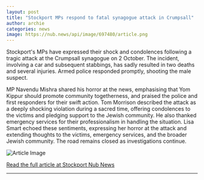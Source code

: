 ```yaml
---
layout: post
title: "Stockport MPs respond to fatal synagogue attack in Crumpsall"
author: archie
categories: news
image: https://nub.news/api/image/697480/article.png
---
```

Stockport's MPs have expressed their shock and condolences following a tragic attack at the Crumpsall synagogue on 2 October. The incident, involving a car and subsequent stabbings, has sadly resulted in two deaths and several injuries. Armed police responded promptly, shooting the male suspect. 

MP Navendu Mishra shared his horror at the news, emphasising that Yom Kippur should promote community togetherness, and praised the police and first responders for their swift action. Tom Morrison described the attack as a deeply shocking violation during a sacred time, offering condolences to the victims and pledging support to the Jewish community. He also thanked emergency services for their professionalism in handling the situation. Lisa Smart echoed these sentiments, expressing her horror at the attack and extending thoughts to the victims, emergency services, and the broader Jewish community. The road remains closed as investigations continue.

![Article Image](https://nub.news/api/image/697480/article.png)

[Read the full article at Stockport Nub News](https://stockport.nub.news/news/local-news/stockport-mps-respond-to-fatal-synagogue-attack-in-crumpsall-274033)

---
